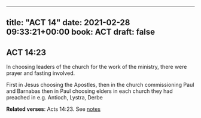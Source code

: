 
---
title: "ACT 14"
date: 2021-02-28 09:33:21+00:00
book: ACT
draft: false
---

## ACT 14:23

In choosing leaders of the church for the work of the ministry, there were prayer and fasting involved.

First in Jesus choosing the Apostles, then in the church commissioning Paul and Barnabas then in Paul choosing elders in each church they had preached in e.g. Antioch, Lystra, Derbe

**Related verses**: Acts 14:23. See [notes](https://my.bible.com/notes/3639387530183041251)

